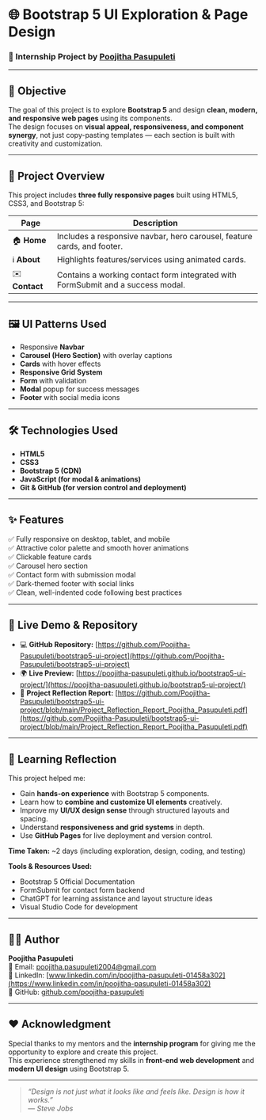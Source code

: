 # 🌐 Bootstrap 5 UI Exploration & Page Design  

### 🚀 Internship Project by [Poojitha Pasupuleti](https://www.linkedin.com/in/poojitha-pasupuleti-01458a302)

---

## 🎯 **Objective**
The goal of this project is to explore **Bootstrap 5** and design **clean, modern, and responsive web pages** using its components.  
The design focuses on **visual appeal, responsiveness, and component synergy**, not just copy-pasting templates — each section is built with creativity and customization.

---

## 🧩 **Project Overview**

This project includes **three fully responsive pages** built using HTML5, CSS3, and Bootstrap 5:

| Page | Description |
|------|--------------|
| 🏠 **Home** | Includes a responsive navbar, hero carousel, feature cards, and footer. |
| ℹ️ **About** | Highlights features/services using animated cards. |
| ✉️ **Contact** | Contains a working contact form integrated with FormSubmit and a success modal. |

---

## 🖼️ **UI Patterns Used**
- Responsive **Navbar**
- **Carousel (Hero Section)** with overlay captions
- **Cards** with hover effects
- **Responsive Grid System**
- **Form** with validation
- **Modal** popup for success messages
- **Footer** with social media icons

---

## 🛠️ **Technologies Used**
- **HTML5**
- **CSS3**
- **Bootstrap 5 (CDN)**
- **JavaScript (for modal & animations)**
- **Git & GitHub (for version control and deployment)**

---

## ✨ **Features**
✅ Fully responsive on desktop, tablet, and mobile  
✅ Attractive color palette and smooth hover animations  
✅ Clickable feature cards  
✅ Carousel hero section  
✅ Contact form with submission modal  
✅ Dark-themed footer with social links  
✅ Clean, well-indented code following best practices  

---

## 🔗 **Live Demo & Repository**

- 💻 **GitHub Repository:** [https://github.com/Poojitha-Pasupuleti/bootstrap5-ui-project](https://github.com/Poojitha-Pasupuleti/bootstrap5-ui-project)
- 🌍 **Live Preview:** [https://poojitha-pasupuleti.github.io/bootstrap5-ui-project/](https://poojitha-pasupuleti.github.io/bootstrap5-ui-project/)
- 📄 **Project Reflection Report:** [https://github.com/Poojitha-Pasupuleti/bootstrap5-ui-project/blob/main/Project_Reflection_Report_Poojitha_Pasupuleti.pdf](https://github.com/Poojitha-Pasupuleti/bootstrap5-ui-project/blob/main/Project_Reflection_Report_Poojitha_Pasupuleti.pdf)

---

## 🧠 **Learning Reflection**

This project helped me:
- Gain **hands-on experience** with Bootstrap 5 components.  
- Learn how to **combine and customize UI elements** creatively.  
- Improve my **UI/UX design sense** through structured layouts and spacing.  
- Understand **responsiveness and grid systems** in depth.  
- Use **GitHub Pages** for live deployment and version control.  

**Time Taken:** ~2 days (including exploration, design, coding, and testing)  

**Tools & Resources Used:**
- Bootstrap 5 Official Documentation  
- FormSubmit for contact form backend  
- ChatGPT for learning assistance and layout structure ideas  
- Visual Studio Code for development  

---

## 👩‍💻 **Author**
**Poojitha Pasupuleti**  
📧 Email: [poojitha.pasupuleti2004@gmail.com](mailto:poojitha.pasupuleti2004@gmail.com)  
💼 LinkedIn: [www.linkedin.com/in/poojitha-pasupuleti-01458a302](https://www.linkedin.com/in/poojitha-pasupuleti-01458a302)  
🐙 GitHub: [github.com/poojitha-pasupuleti](https://github.com/poojitha-pasupuleti)

---

## ❤️ **Acknowledgment**
Special thanks to my mentors and the **internship program** for giving me the opportunity to explore and create this project.  
This experience strengthened my skills in **front-end web development** and **modern UI design** using Bootstrap 5.

---

> _“Design is not just what it looks like and feels like. Design is how it works.”_  
> — *Steve Jobs*
